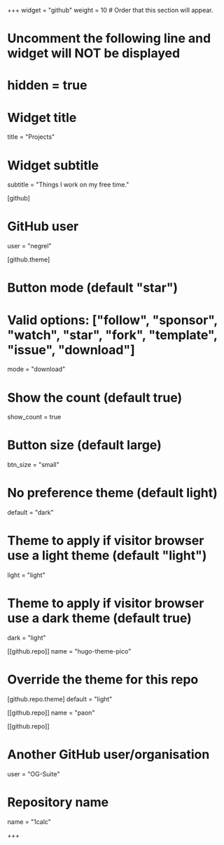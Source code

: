 +++
widget = "github"
weight = 10  # Order that this section will appear.

# Uncomment the following line and widget will NOT be displayed
# hidden = true

# Widget title
title = "Projects"
# Widget subtitle
subtitle = "Things I work on my free time."


[github]
# GitHub user
user = "negrel"

[github.theme]

# Button mode (default "star")
# Valid options: ["follow", "sponsor", "watch", "star", "fork", "template", "issue", "download"]
mode = "download"

# Show the count (default true)
show_count = true

# Button size (default large)
btn_size = "small"

# No preference theme (default light)
default = "dark"

# Theme to apply if visitor browser use a light theme (default "light")
light = "light"

# Theme to apply if visitor browser use a dark theme (default true)
dark = "light"

[[github.repo]]
name = "hugo-theme-pico"

# Override the theme for this repo
[github.repo.theme]
default = "light"


[[github.repo]]
name = "paon"

[[github.repo]]
# Another GitHub user/organisation
user = "OG-Suite"
# Repository name
name = "1calc"

+++